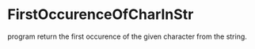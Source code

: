# FirstOccurenceOfCharInStr
program return the  first occurence of the given character from the string.
